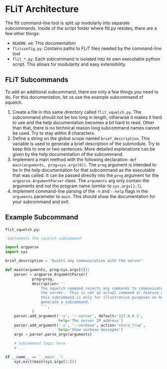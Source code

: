 # FLiT Architecture

The flit command-line tool is split up modularly into separate subcommands.
Inside of the script folder where flit.py resides, there are a few other
things:

- `README.md`: This documentation
- `flitconfig.py`: Contains paths to FLiT files needed by the command-line tool
- `flit_*.py`: Each subcommand is isolated into its own executable
  python script.  This allows for modularity and easy extensibility.

## FLiT Subcommands

To add an additional subcommand, there are only a few things you need to do.
For this documentation, let us use the example subcommand of squelch.

1. Create a file in this same directory called `flit_squelch.py`.  The
   subcommand should not be too long in length, otherwise it makes it hard to
   use and the help documentation becomes a bit hard to read.  Other than that,
   there is no technical reason long subcommand names cannot be used.  Try to
   stay within 8 characters.
2. Define a string on the global scope named `brief_description`.  This
   variable is used to generate a brief description of the submodule.  Try to
   keep this to one or two sentences.  More detailed explanations can be given
   by the help documentation of the subcommand.
3. Implement a main method with the following declaration:
   `def main(arguments, prog=sys.argv[0])`.  The `prog` argument is intended to
   be in the help documentation for that subcommand as the executable that was
   called.  It can be passed directly into the `prog` argument for the
   `argparse.ArgumentParser` class.  The `arguments` arg only contain the
   arguments and not the program name (similar to `sys.argv[1:]`).
4. Implement command-line parsing of the `-h` and `--help` flags in the
   `arguments` parameter to `main`.  This should show the documentation for
   your subcommand and exit.

## Example Subcommand

`flit_squelch.py`:

```python
'Implements the squelch subcommand'

import argparse
import sys

brief_description = 'Quiets any communication with the server'

def main(arguments, prog=sys.argv[0]):
    parser = argparse.ArgumentParser(
            prog=prog,
            description='''
                The squelch command rejects any commands to communicate from
                the server.  This is not an actual command or feature of flit,
                this subcommand is only for illustrative purposes on how to
                generate a subcommand.
                ''',
            )
    parser.add_argument('-s', '--server', default='127.0.0.1',
                        help='The server IP address')
    parser.add_argument('-v', '--verbose', action='store_true',
                        help='Show verbose messages')
    args = parser.parse_args(arguments)

    # Subcommand logic here
    # ...

if __name__ == '__main__':
    sys.exit(main(sys.argv[1:]))
```
